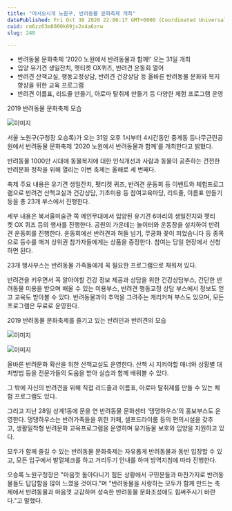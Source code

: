 ```yaml
---
title: "어서오시개 노원구, 반려동물 문화축제 개최"
datePublished: Fri Oct 30 2020 22:06:17 GMT+0000 (Coordinated Universal Time)
cuid: cm6zz63m8000k09jx2x4a6zrw
slug: 248

---
```



- 반려동물 문화축제 ‘2020 노원에서 반려동물과 함께!’ 오는 31일 개최
- 입양 유기견 생일잔치, 펫티켓 OX퀴즈, 반려견 운동회 열어
- 반려견 산책교실, 행동교정상담, 반려견 건강상담 등 올바른 반려동물 문화와 복지 향상을 위한 교육 프로그램
- 반려견 이름표, 리드줄 만들기, 아로마 탈취제 만들기 등 다양한 체험 프로그램 운영

2019 반려동물 문화축제 모습

![이미지](https://cdn.hashnode.com/res/hashnode/image/upload/v1739247683799/c171f918-ecfc-40a2-80f7-e5dd991c8d1f.jpeg)

서울 노원구(구청장 오승록)가 오는 31일 오후 1시부터 4시간동안 중계동 등나무근린공원에서 반려동물 문화축제 ‘2020 노원에서 반려동물과 함께’를 개최한다고 밝혔다.

반려동물 1000만 시대에 동물복지에 대한 인식개선과 사람과 동물이 공존하는 건전한 반려문화 정착을 위해 열리는 이번 축제는 올해로 세 번째다.

축제 주요 내용은 유기견 생일잔치, 펫티켓 퀴즈, 반려견 운동회 등 이벤트와 체험프로그램으로 반려견 산책교실과 건강상담, 기초미용 등 참여교육마당, 리드줄, 이름표 만들기 등을 총 23개 부스에서 진행한다.

세부 내용은 북서울미술관 쪽 메인무대에서 입양된 유기견 6마리의 생일잔치와 펫티켓 OX 퀴즈 등의 행사를 진행한다. 공원의 가운데는 놀이터와 운동장을 설치하여 반려견 운동회를 진행한다. 운동회에선 반려견과 허들 넘기, 무궁화 꽃이 피었습니다 등 종목으로 등수를 매겨 상위권 참가자들에게는 상품을 증정한다. 참여는 당일 현장에서 신청 하면 된다.

23개 행사부스는 반려동물 가족들에게 꼭 필요한 프로그램으로 채워져 있다.

반려견을 키우면서 꼭 알아야할 건강 정보 제공과 상담을 위한 건강상담부스, 간단한 반려동물 미용을 받으며 배울 수 있는 미용부스, 반려견 행동교정 상담 부스에서 정보도 얻고 교육도 받아볼 수 있다. 반려동물과의 추억을 그려주는 캐리커쳐 부스도 있으며, 모든 프로그램은 무료로 운영한다.

2019 반려동물 문화축제를 즐기고 있는 반려인과 반려견의 모습

![이미지](https://cdn.hashnode.com/res/hashnode/image/upload/v1739247686715/c7dbc7ca-decc-4bd2-b0e2-6040e990586f.jpeg)

![이미지](https://cdn.hashnode.com/res/hashnode/image/upload/v1739247689453/b04d5c81-c883-426e-91ec-d78dce7e1481.jpeg)

올바른 반려문화 확산을 위한 산책교실도 운영한다. 산책 시 지켜야할 매너와 상황별 대처방법 등을 전문가들의 도움을 받아 실습과 함께 배워볼 수 있다.

그 밖에 자신의 반려견을 위해 직접 리드줄과 이름표, 아로마 탈취제를 만들 수 있는 체험 프로그램도 있다.

그리고 지난 28일 상계1동에 문을 연 반려동물 문화센터 ‘댕댕하우스’의 홍보부스도 운영한다. 댕댕하우스는 반려가족들을 위한 카페, 셀프드라이룸 등의 편의시설을 갖추고, 생활밀착형 반려문화 교육프로그램을 운영하며 유기동물 보호와 입양을 지원하고 있다.

모두가 함께 즐길 수 있는 반려동물 문화축제는 자유롭게 반려동물과 동반 입장할 수 있고, 모든 입구에서 발열체크를 하고 거리두기 안내를 하며 방역지침에 따라 진행한다.

오승록 노원구청장은 "마음껏 돌아다니기 힘든 상황에서 구민분들과 마찬가지로 반려동물들도 답답함을 많이 느꼈을 것이다."며 "반려동물을 사랑하는 모두가 함께 만드는 축제에서 반려동물과 마음껏 교감하며 성숙한 반려동물 문화조성에도 힘써주시기 바란다."고 말했다.